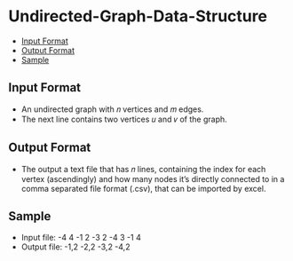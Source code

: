 # Undirected-Graph-Data-Structure
- [Input Format](#inputformat)
- [Output Format](#outputformat)
- [Sample](#sample)


## Input Format
- An undirected graph with 𝑛 vertices and 𝑚 edges.
- The next line contains two vertices 𝑢 and 𝑣 of the graph.


## Output Format
- The output a text file that has 𝑛 lines, containing the index for each vertex (ascendingly) 
and how many nodes it’s directly connected to in a comma separated file format (.csv),
that can be imported by excel.

## Sample
- Input file:
-4 4
-1 2
-3 2
-4 3
-1 4
- Output file:
-1,2
-2,2
-3,2
-4,2
